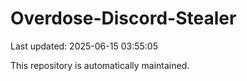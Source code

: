# Overdose-Discord-Stealer

Last updated: 2025-06-15 03:55:05

This repository is automatically maintained.
